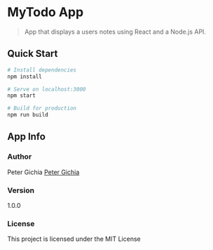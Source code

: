 # MyTodo App

> App that displays a users notes using React and a Node.js API.


## Quick Start

```bash
# Install dependencies
npm install

# Serve on localhost:3000
npm start

# Build for production
npm run build
```

## App Info

### Author

Peter Gichia
[Peter Gichia](https://github.com/Gichia)

### Version

1.0.0

### License

This project is licensed under the MIT License
